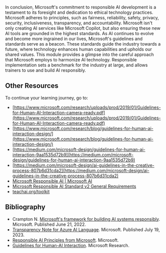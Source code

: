 In conclusion, Microsoft's commitment to responsible AI development is a testament to its foresight and dedication to ethical technology practices. Microsoft adheres to principles, such as fairness, reliability, safety, privacy, security, inclusiveness, transparency, and accountability. Microsoft isn't only creating AI services like Microsoft Copilot, but also ensuring these new AI tools are grounded in the highest standards. As AI continues to evolve and become more ingrained in our lives, Microsoft's guidelines and standards serve as a beacon. These standards guide the industry towards a future, where technology enhances human capabilities and upholds our shared values. This module provides a glimpse into the careful approach that Microsoft employs to harmonize AI technology. Responsible implementation sets a benchmark for the industry at large, and allows trainers to use and build AI responsibly.

## Other Resources

To continue your learning journey, go to:

- [https://www.microsoft.com/research/uploads/prod/2019/01/Guidelines-for-Human-AI-Interaction-camera-ready.pdf](https://www.microsoft.com/research/uploads/prod/2019/01/Guidelines-for-Human-AI-Interaction-camera-ready.pdf)
- [https://www.microsoft.com/research/blog/guidelines-for-human-ai-interaction-design/](https://www.microsoft.com/research/blog/guidelines-for-human-ai-interaction-design/)
- [https://medium.com/microsoft-design/guidelines-for-human-ai-interaction-9aa1535d72b9](https://medium.com/microsoft-design/guidelines-for-human-ai-interaction-9aa1535d72b9)
- [https://medium.com/microsoft-design/ai-guidelines-in-the-creative-process-807b6d31cda2](https://medium.com/microsoft-design/ai-guidelines-in-the-creative-process-807b6d31cda2)
- [Microsoft Responsible AI | Microsoft AI](https://educationblog.microsoft.com/2023/06/collaborating-to-bring-ai-innovation-to-education#:~:text=%5BSolution%5D%20Responsible%20AI%20in%20Microsoft%201%20Put%20responsible,responsible%20AI%20through%20our%20work%20with...%20See%20More.)
- [Microsoft Responsible AI Standard v2 General Requirements](/training/modules/embrace-responsible-ai-principles-practices/2-prepare-implications-responsible-ai)
- [teachai.org/toolkit](https://query.prod.cms.rt.microsoft.com/cms/api/am/binary/RE5cmFl?url=http%3A%2F%2Fgo.pardot.com%2Fe%2F153401%2Ftoolkit%2Fpqrvpt%2F998442024%2Fh%2FwDR5dUAOyFfmSXJdMajUTJDvPKMidpMBmWwF6piYiOA&data=05%7C01%7Cv-marydownes%40microsoft.com%7Cad37c936a3c04469641608dbd2a9451b%7C72f988bf86f141af91ab2d7cd011db47%7C1%7C0%7C638335396682342090%7CUnknown%7CTWFpbGZsb3d8eyJWIjoiMC4wLjAwMDAiLCJQIjoiV2luMzIiLCJBTiI6Ik1haWwiLCJXVCI6Mn0%3D%7C3000%7C%7C%7C&sdata=IiV2wzljZ%2BlMX4PkAgBVXloQ9kI%2FRoaqOndxKr2VIvI%3D&reserved=0)

## Bibliography

- Crampton N. [Microsoft's framework for building AI systems responsibly](https://blogs.microsoft.com/on-the-issues/2022/06/21/microsofts-framework-for-building-ai-systems-responsibly/). Microsoft. Published June 21, 2022.
- [Transparency Note for Azure AI Language](/legal/cognitive-services/language-service/transparency-note). Microsoft. Published July 19, 2023.
- [Responsible AI Principles from Microsoft](https://www.microsoft.com/ai/responsible-ai). Microsoft.
- [Guidelines for Human-AI Interaction](https://www.microsoft.com/research/project/guidelines-for-human-ai-interaction/). Microsoft Research.
